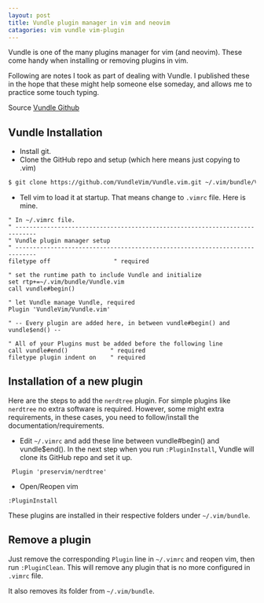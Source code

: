 ```yaml
---
layout: post
title: Vundle plugin manager in vim and neovim
catagories: vim vundle vim-plugin
---
```


Vundle is one of the many plugins manager for vim (and neovim). These come handy when installing 
or removing plugins in vim.

Following are notes I took as part of dealing with Vundle. I published these in the hope that these
might help someone else someday, and allows me to practice some touch typing.

Source [Vundle Github](https://github.com/VundleVim/Vundle.vim)

## Vundle Installation

* Install git.
* Clone the GitHub repo and setup (which here means just copying to .vim)

```bash
$ git clone https://github.com/VundleVim/Vundle.vim.git ~/.vim/bundle/Vundle.vim
```

* Tell vim to load it at startup. That means change to `.vimrc` file. Here is mine.

```vim
" In ~/.vimrc file.
" ----------------------------------------------------------------------------
" Vundle plugin manager setup
" ----------------------------------------------------------------------------
filetype off                  " required

" set the runtime path to include Vundle and initialize
set rtp+=~/.vim/bundle/Vundle.vim
call vundle#begin()

" let Vundle manage Vundle, required
Plugin 'VundleVim/Vundle.vim'

" -- Every plugin are added here, in between vundle#begin() and vundle$end() --

" All of your Plugins must be added before the following line
call vundle#end()            " required
filetype plugin indent on    " required
```

## Installation of a new plugin

Here are the steps to add the `nerdtree` plugin. 
For simple plugins like `nerdtree` no extra software is required. However, some might extra
requirements, in these cases, you need to follow/install the documentation/requirements.

* Edit `~/.vimrc` and add these line between vundle#begin() and vundle$end(). In the next step when
  you run `:PluginInstall`, Vundle will clone its GitHub repo and set it up.

```vimscript
 Plugin 'preservim/nerdtree'
```

* Open/Reopen vim

```vim
:PluginInstall
```

These plugins are installed in their respective folders under `~/.vim/bundle`.

## Remove a plugin

Just remove the corresponding `Plugin` line in `~/.vimrc` and reopen vim, then run `:PluginClean`.
This will remove any plugin that is no more configured in `.vimrc` file.

It also removes its folder from `~/.vim/bundle`.
